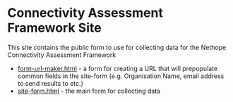 # Connectivity Assessment Framework Site
This site contains the public form to use for collecting data for the Nethope Connectivity Assessment Framework

* [form-url-maker.html](form-url-maker.html) - a form for creating a URL that will prepopulate common fields in the site-form (e.g. Organisation Name, email address to send results to etc.)
* [site-form.html](site-form.html) - the main form for collecting data
